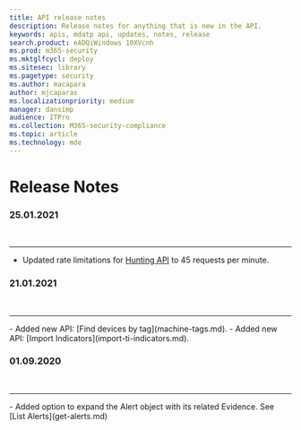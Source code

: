 ```yaml
---
title: API release notes
description: Release notes for anything that is new in the API.
keywords: apis, mdatp api, updates, notes, release
search.product: eADQiWindows 10XVcnh
ms.prod: m365-security
ms.mktglfcycl: deploy
ms.sitesec: library
ms.pagetype: security
ms.author: macapara
author: mjcaparas
ms.localizationpriority: medium
manager: dansimp
audience: ITPro
ms.collection: M365-security-compliance
ms.topic: article
ms.technology: mde
---
```


# Release Notes

### 25.01.2021
<br>
<hr>

- Updated rate limitations for [Hunting API](run-advanced-query-api.md) to 45 requests per minute. 

### 21.01.2021
<br>
<hr>
- Added new API: [Find devices by tag](machine-tags.md). 
- Added new API: [Import Indicators](import-ti-indicators.md). 


### 01.09.2020
<br>
<hr>
- Added option to expand the Alert object with its related Evidence. See [List Alerts](get-alerts.md)
